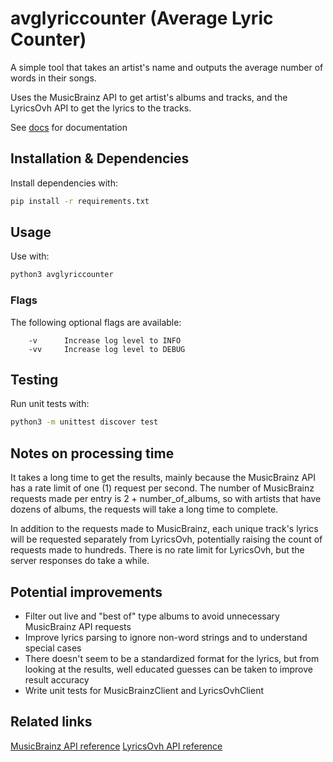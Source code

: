 # avglyriccounter (Average Lyric Counter)

A simple tool that takes an artist's name and outputs the average number of words in their songs.

Uses the MusicBrainz API to get artist's albums and tracks, and the LyricsOvh API to get the lyrics to the tracks.

See [docs](https://github.com/anttikyl/avglyriccounter/tree/main/docs) for documentation

## Installation & Dependencies

Install dependencies with:
```bash
pip install -r requirements.txt
```

## Usage
Use with:
```bash
python3 avglyriccounter
```

### Flags
The following optional flags are available:
```
    -v      Increase log level to INFO
    -vv     Increase log level to DEBUG
```

## Testing
Run unit tests with:
```bash
python3 -m unittest discover test
```

## Notes on processing time
It takes a long time to get the results, mainly because the MusicBrainz API has a rate limit of one (1) request per second. The number of MusicBrainz requests made per entry is 2 + number_of_albums, so with artists that have dozens of albums, the requests will take a long time to complete.

In addition to the requests made to MusicBrainz, each unique track's lyrics will be requested separately from LyricsOvh, potentially raising the count of requests made to hundreds. There is no rate limit for LyricsOvh, but the server responses do take a while.

## Potential improvements
- Filter out live and "best of" type albums to avoid unnecessary MusicBrainz API requests
- Improve lyrics parsing to ignore non-word strings and to understand special cases
- There doesn't seem to be a standardized format for the lyrics, but from looking at the results, well educated guesses can be taken to improve result accuracy
- Write unit tests for MusicBrainzClient and LyricsOvhClient

## Related links
[MusicBrainz API reference](https://musicbrainz.org/doc/MusicBrainz_API)
[LyricsOvh API reference](https://lyricsovh.docs.apiary.io/#reference)